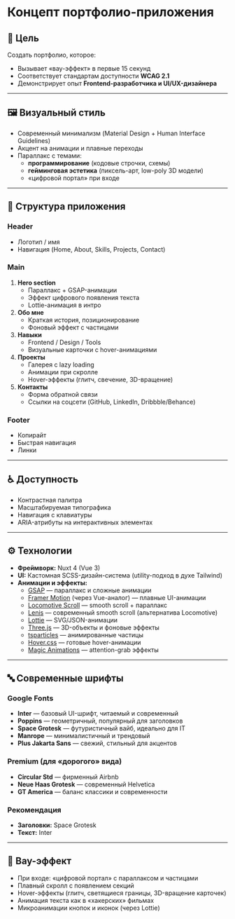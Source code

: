 # Концепт портфолио-приложения

## 🎯 Цель
Создать портфолио, которое:
- Вызывает «вау-эффект» в первые 15 секунд
- Соответствует стандартам доступности **WCAG 2.1**
- Демонстрирует опыт **Frontend-разработчика и UI/UX-дизайнера**

---

## 🖼️ Визуальный стиль
- Современный минимализм (Material Design + Human Interface Guidelines)  
- Акцент на анимации и плавные переходы  
- Параллакс с темами:
  - **программирование** (кодовые строчки, схемы)
  - **гейминговая эстетика** (пиксель-арт, low-poly 3D модели)
  - «цифровой портал» при входе  

---

## 📐 Структура приложения
### Header
- Логотип / имя
- Навигация (Home, About, Skills, Projects, Contact)

### Main
1. **Hero section**
   - Параллакс + GSAP-анимации
   - Эффект цифрового появления текста
   - Lottie-анимация в интро
2. **Обо мне**
   - Краткая история, позиционирование
   - Фоновый эффект с частицами
3. **Навыки**
   - Frontend / Design / Tools
   - Визуальные карточки с hover-анимациями
4. **Проекты**
   - Галерея с lazy loading
   - Анимации при скролле
   - Hover-эффекты (глитч, свечение, 3D-вращение)
5. **Контакты**
   - Форма обратной связи
   - Ссылки на соцсети (GitHub, LinkedIn, Dribbble/Behance)

### Footer
- Копирайт
- Быстрая навигация
- Линки

---

## ♿ Доступность
- Контрастная палитра  
- Масштабируемая типографика  
- Навигация с клавиатуры  
- ARIA-атрибуты на интерактивных элементах  

---

## ⚙️ Технологии
- **Фреймворк:** Nuxt 4 (Vue 3)  
- **UI:** Кастомная SCSS-дизайн-система (utility-подход в духе Tailwind)  
- **Анимации и эффекты:**
  - [GSAP](https://greensock.com/gsap/) — параллакс и сложные анимации
  - [Framer Motion](https://www.framer.com/motion/) (через Vue-аналог) — плавные UI-анимации
  - [Locomotive Scroll](https://locomotivemtl.github.io/locomotive-scroll/) — smooth scroll + параллакс
  - [Lenis](https://lenis.studiofreight.com/) — современный smooth scroll (альтернатива Locomotive)
  - [Lottie](https://airbnb.io/lottie/) — SVG/JSON-анимации
  - [Three.js](https://threejs.org/) — 3D-объекты и фоновые эффекты
  - [tsparticles](https://particles.js.org/) — анимированные частицы
  - [Hover.css](https://ianlunn.github.io/Hover/) — готовые hover-анимации
  - [Magic Animations](https://www.minimamente.com/project/magic/) — attention-grab эффекты

---

## 🔤 Современные шрифты
### Google Fonts
- **Inter** — базовый UI-шрифт, читаемый и современный  
- **Poppins** — геометричный, популярный для заголовков  
- **Space Grotesk** — футуристичный вайб, идеально для IT  
- **Manrope** — минималистичный и трендовый  
- **Plus Jakarta Sans** — свежий, стильный для акцентов  

### Premium (для «дорогого» вида)
- **Circular Std** — фирменный Airbnb  
- **Neue Haas Grotesk** — современный Helvetica  
- **GT America** — баланс классики и современности  

### Рекомендация
- **Заголовки:** Space Grotesk  
- **Текст:** Inter  

---

## 🚀 Вау-эффект
- При входе: «цифровой портал» с параллаксом и частицами  
- Плавный скролл с появлением секций  
- Hover-эффекты (глитч, светящиеся границы, 3D-вращение карточек)  
- Анимация текста как в «хакерских» фильмах  
- Микроанимации кнопок и иконок (через Lottie)


